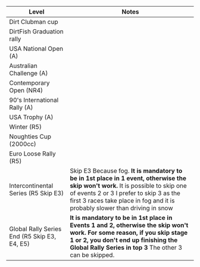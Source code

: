 Level | Notes
-|-
Dirt Clubman cup |
DirtFish Graduation rally |
USA National Open (A)  |
Australian Challenge (A) |
Contemporary Open (NR4) |
90's International Rally (A) |
USA Trophy (A) |
Winter (R5) |
Noughties Cup (2000cc) |
Euro Loose Rally (R5) |
Intercontinental Series (R5 Skip E3) | Skip E3  Because fog. **It is mandatory to be in 1st place in 1 event, otherwise the skip won't work.** It is possible to skip one of events 2 or 3 I prefer to skip 3 as the first 3 races take place in fog and it is probably slower than driving in snow
Global Rally Series End (R5 Skip E3, E4, E5) | **It is mandatory to be in 1st place in Events 1 and 2, otherwise the skip won't work. For some reason, if you skip stage 1 or 2, you don't end up finishing the Global Rally Series in top 3** The other 3 can be skipped.